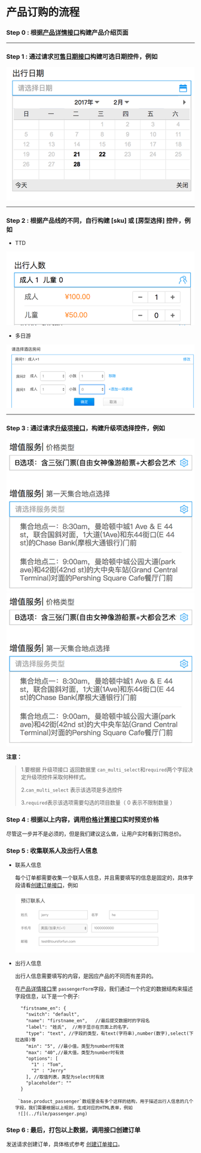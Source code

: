 # 产品订购的流程

### Step 0 : 根据[产品详情接口](./product/v2/detail.md)构建产品介绍页面

****


### Step 1 : 通过请求[可售日期接口](./product/v2/availabilities.md)构建可选日期控件，例如
![](../file/availability.png)

****

### Step 2 : 根据产品线的不同，自行构建 **[sku]** 或 **[房型选择]** 控件，例如

- TTD

![](../file/adult_kid.png)

- 多日游

![](../file/room.png)

****

### Step 3 : 通过请求[升级项接口](./product/v2/upgrades.md)，构建升级项选择控件，例如

![](../file/upgrades.png)
![](../file/upgrades.png)

**注意：**
> 1.要根据 升级项接口 返回数据里 `can_multi_select`和`required`两个字段决定升级项控件采取何种样式。
> 
> 2.`can_multi_select` 表示该选项是多选控件
> 
> 3.`required`表示该选项需要勾选的项目数量（ 0 表示不限制数量 ）
> 

### Step 4 : 根据以上内容，调用[价格计算接口](./order/V2/cal_v2.md)实时预览价格

尽管这一步并不是必须的，但是我们建议这么做，让用户实时看到订购总价。

### Step 5 : 收集联系人及出行人信息

- 联系人信息

	每个订单都需要收集一个联系人信息，并且需要填写的信息是固定的，具体字段请看[创建订单接口](./order/V2/add_order_v2.md)，例如
	
	![](../file/contact.png)
	
- 出行人信息

	出行人信息需要填写的内容，是因应产品的不同而有差异的。
	
	在[产品详情接口](./product/v2/detail.md)里 `passengerForm`字段，我们通过一个约定的数据结构来描述字段信息，以下是一个例子:
	
		"firstname_en": {
          "switch": "default",
          "name": "firstname_en",   //最后提交数据时的字段名
          "label": "姓氏",  //用于显示在页面上的名字，
          "type": "text", //字段的类型，有text(字符串),number(数字),select(下拉选择)等
          "min": "5", //最小值，类型为number时有效 
          "max": "40",//最大值，类型为number时有效
          "options": [
            "1" : "Tom",
            "2" : "Jerry"
          ], //取值列表，类型为select时有效
          "placeholder": "" 
        }
       
       `base.product_passenger`数组里会有多个这样的结构，用于描述出行人信息的几个字段，我们需要根据以上规则，生成对应的HTML表单，例如
       ![](../file/passenger.png)
       
       
 ### Step 6 : 最后，打包以上数据，调用接口创建订单
 
 发送请求创建订单，具体格式参考 [创建订单接口](./order/V2/add_order_v2.md)。
